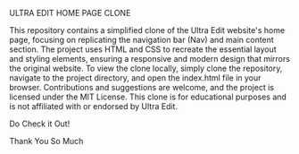 ULTRA EDIT HOME PAGE CLONE

This repository contains a simplified clone of the Ultra Edit website's home page, focusing on replicating the navigation bar (Nav) and main content section. The project uses HTML and CSS to recreate the essential layout and styling elements, ensuring a responsive and modern design that mirrors the original website. To view the clone locally, simply clone the repository, navigate to the project directory, and open the index.html file in your browser. Contributions and suggestions are welcome, and the project is licensed under the MIT License. This clone is for educational purposes and is not affiliated with or endorsed by Ultra Edit.

Do Check it Out!

Thank You So Much

